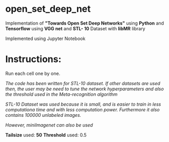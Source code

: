 # open_set_deep_net
Implementation of **"Towards Open Set Deep Networks"** using **Python** and **Tensorflow** using **VGG net** and **STL- 10** Dataset with **libMR** library

Implemented using Jupyter Notebook

# Instructions:

Run each cell one by one.

*The code has been written for STL-10 dataset. If other datasets are used then, the user may be need to tune the network hyperparameters and also the threshold used in the Meta-recognition algorithm*

*STL-10 Dataset was used because it is small, and is easier to train in less computationa time and with less computation power. Furthermore it also contains 100000 unlabeled images.*

*However, miniImagenet can also be used*

**Tailsize** used: **50**
**Threshold** used: 0.5
